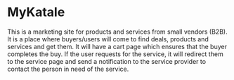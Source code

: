 # MyKatale
This is a marketing site for products and services from small vendors (B2B).
It is a place where buyers/users will come to find deals, products and services and get them. It will have a cart page which ensures that the buyer completes the buy. If the user requests for the service, it will redirect them to the service page and send a notification to the service provider to contact the person in need of the service.
